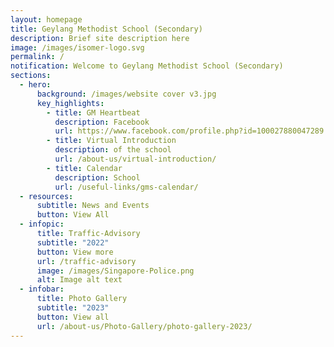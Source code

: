 ```yaml
---
layout: homepage
title: Geylang Methodist School (Secondary)
description: Brief site description here
image: /images/isomer-logo.svg
permalink: /
notification: Welcome to Geylang Methodist School (Secondary)
sections:
  - hero:
      background: /images/website cover v3.jpg
      key_highlights:
        - title: GM Heartbeat
          description: Facebook
          url: https://www.facebook.com/profile.php?id=100027880047289
        - title: Virtual Introduction
          description: of the school
          url: /about-us/virtual-introduction/
        - title: Calendar
          description: School
          url: /useful-links/gms-calendar/
  - resources:
      subtitle: News and Events
      button: View All
  - infopic:
      title: Traffic-Advisory
      subtitle: "2022"
      button: View more
      url: /traffic-advisory
      image: /images/Singapore-Police.png
      alt: Image alt text
  - infobar:
      title: Photo Gallery
      subtitle: "2023"
      button: View all
      url: /about-us/Photo-Gallery/photo-gallery-2023/
---
```

